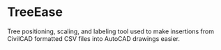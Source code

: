 TreeEase
========

Tree positioning, scaling, and labeling tool used to make insertions from CivilCAD formatted CSV files into AutoCAD drawings easier.
